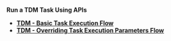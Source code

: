 <strong>Run a TDM Task Using APIs<strong>

<ul>
<li><a href="01_tdm_basic_task_execution_flow.md">TDM - Basic Task Execution Flow</a></li> 
<li><a href="01a_tdm_task_execution_overriding_params_flow.md">TDM - Overriding Task Execution Parameters Flow</li>    
</ul>





